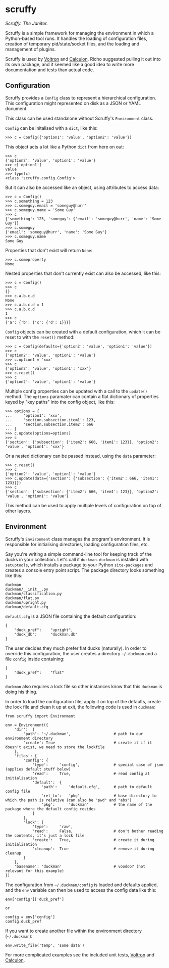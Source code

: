 # scruffy

*Scruffy. The Janitor.*

Scruffy is a simple framework for managing the environment in which a Python-based tool runs. It handles the loading of configuration files, creation of temporary pid/state/socket files, and the loading and management of plugins.

Scruffy is used by [Voltron](https://github.com/snarez/voltron) and [Calculon](https://github.com/snarez/calculon). Richo suggested pulling it out into its own package, and it seemed like a good idea to write more documentation and tests than actual code.

## Configuration

Scruffy provides a `Config` class to represent a hierarchical configuration. This configuration might represented on disk as a JSON or YAML document.

This class can be used standalone without Scruffy's `Environment` class.

`Config` can be initalised with a `dict`, like this:

	>>> c = Config({'option1': 'value', 'option2': 'value'})

This object acts a lot like a Python `dict` from here on out:

	>>> c
	{'option2': 'value', 'option1': 'value'}
	>>> c['option1']
	value
	>>> type(c)
	<class 'scruffy.config.Config'>

But it can also be accessed like an object, using attributes to access data:

	>>> c = Config()
	>>> c.something = 123
	>>> c.someguy.email = 'someguy@hurr'
	>>> c.someguy.name = 'Some Guy'
	>>> c
	{'something': 123, 'someguy': {'email': 'someguy@hurr', 'name': 'Some Guy'}}
	>>> c.someguy
	{'email': 'someguy@hurr', 'name': 'Some Guy'}
	>>> c.someguy.name
	Some Guy

Properties that don't exist will return `None`:

	>>> c.someproperty
	None

Nested properties that don't currently exist can also be accessed, like this:

	>>> c = Config()
	>>> c
	{}
	>>> c.a.b.c.d
	None
	>>> c.a.b.c.d = 1
	>>> c.a.b.c.d
	1
	>>> c
	{'a': {'b': {'c': {'d': 1}}}}

`Config` objects can be created with a default configuration, which it can be reset to with the `reset()` method:

	>>> c = Config(defaults={'option2': 'value', 'option1': 'value'})
	>>> c
	{'option2': 'value', 'option1': 'value'}
	>>> c.option1 = 'xxx'
	>>> c
	{'option2': 'value', 'option1': 'xxx'}
	>>> c.reset()
	>>> c
	{'option2': 'value', 'option1': 'value'}	

Multiple config properties can be updated with a call to the `update()` method. The `options` paramater can contain a flat dictionary of properties keyed by "key paths" into the config object, like this:

	>>> options = {
	...     'option1': 'xxx',
	...     'section.subsection.item1': 123,
	...     'section.subsection.item2': 666
	... }
	>>> c.update(options=options)
	>>> c
	{'section': {'subsection': {'item2': 666, 'item1': 123}}, 'option2': 'value', 'option1': 'xxx'}

Or a nested dictionary can be passed instead, using the `data` parameter:

	>>> c.reset()
	>>> c
	{'option2': 'value', 'option1': 'value'}
	>>> c.update(data={'section': {'subsection': {'item2': 666, 'item1': 123}}})
	>>> c
	{'section': {'subsection': {'item2': 666, 'item1': 123}}, 'option2': 'value', 'option1': 'value'}

This method can be used to apply multiple levels of configuration on top of other layers.

## Environment

Scruffy's `Environment` class manages the program's environment. It is responsible for initialising directories, loading configuration files, etc.

Say you're writing a simple command-line tool for keeping track of the ducks in your collection. Let's call it `duckman`. `duckman` is installed with `setuptools`, which installs a package to your Python `site-packages` and creates a console entry point script. The package directory looks something like this:
	
	duckman
	duckman/__init__.py
	duckman/classification.py
	duckman/flat.py
	duckman/upright.py
	duckman/default.cfg

`default.cfg` is a JSON file containing the default configuration:

	{
		"duck_pref": 	"upright",
		"duck_db": 		"duckman.db"
	}

The user decides they much prefer flat ducks (naturally). In order to override this configuration, the user creates a directory `~/.duckman` and a file `config` inside containing:

	{
		"duck_pref": 	"flat"
	}

`duckman` also requires a lock file so other instances know that this `duckman` is doing his thing.

In order to load the configuration file, apply it on top of the defaults, create the lock file and clean it up at exit, the following code is used in `duckman`:

	from scruffy import Environment

	env = Environment({
	    'dir':  {
	        'path': '~/.duckman',					# path to our environment directory
	        'create': True							# create it if it doesn't exist, we need to store the lockfile
	    },
	    'files': {
	        'config': {
	            'type':     'config',				# special case of json (applies default stuff below)
	            'read':     True,					# read config at initialisation
	            'default':  {
	                'path':     'default.cfg',		# path to default config file
	                'rel_to':   'pkg',				# base directory to which the path is relative (can also be "pwd" and "abs")
	                'pkg':      'duckman'			# the name of the package where the default config resides
	            }
	        },
	        'lock': {
	            'type':     'raw',
	            'read':     False,					# don't bother reading the contents, it's just a lock file
	            'create':   True,					# create it during initialisation
	            'cleanup':	True					# remove it during cleanup
	        }
	    },
	    'basename': 'duckman'						# voodoo? (not relevant for this example)
	})

The configuration from `~/.duckman/config` is loaded and defaults applied, and the `env` variable can then be used to access the config data like this:

	env['config']['duck_pref']

	or

	config = env['config']
	config.duck_pref

If you want to create another file within the environment directory (`~/.duckman`):

	env.write_file('temp', 'some data')

For more complicated examples see the included unit tests, [Voltron](https://github.com/snarez/voltron) and [Calculon](https://github.com/snarez/calculon).